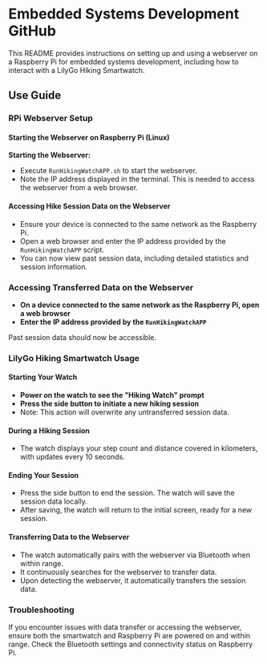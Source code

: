 # Embedded Systems Development GitHub

This README provides instructions on setting up and using a webserver on a Raspberry Pi for embedded systems development, including how to interact with a LilyGo Hiking Smartwatch.

## Use Guide

### RPi Webserver Setup

#### Starting the Webserver on Raspberry Pi (Linux)

   **Starting the Webserver:**
   - Execute `RunHikingWatchAPP.sh` to start the webserver.
   - Note the IP address displayed in the terminal. This is needed to access the webserver from a web browser.

#### Accessing Hike Session Data on the Webserver

- Ensure your device is connected to the same network as the Raspberry Pi.
- Open a web browser and enter the IP address provided by the `RunHikingWatchAPP` script.
- You can now view past session data, including detailed statistics and session information.

### Accessing Transferred Data on the Webserver

- **On a device connected to the same network as the Raspberry Pi, open a web browser**
- **Enter the IP address provided by the `RunHikingWatchAPP`**

 Past session data should now be accessible.

### LilyGo Hiking Smartwatch Usage

#### Starting Your Watch

- **Power on the watch to see the "Hiking Watch" prompt**
- **Press the side button to initiate a new hiking session**
- Note: This action will overwrite any untransferred session data.

#### During a Hiking Session

- The watch displays your step count and distance covered in kilometers, with updates every 10 seconds.

#### Ending Your Session

- Press the side button to end the session. The watch will save the session data locally.
- After saving, the watch will return to the initial screen, ready for a new session.

#### Transferring Data to the Webserver

- The watch automatically pairs with the webserver via Bluetooth when within range.
- It continuously searches for the webserver to transfer data.
- Upon detecting the webserver, it automatically transfers the session data.

### Troubleshooting

If you encounter issues with data transfer or accessing the webserver, ensure both the smartwatch and Raspberry Pi are powered on and within range. Check the Bluetooth settings and connectivity status on Raspberry Pi.
